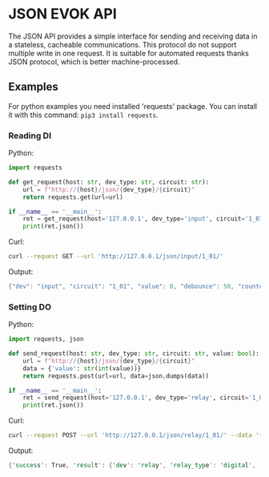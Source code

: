 # JSON EVOK API

The JSON API provides a simple interface for sending and receiving data in a stateless, cacheable communications. This protocol do not support multiple write in one request. It is suitable for automated requests thanks JSON protocol, which is better machine-processed.

## Examples

For python examples you need installed 'requests' package. You can install it with this command: `pip3 install requests`.

### Reading DI

Python:

```python
import requests

def get_request(host: str, dev_type: str, circuit: str):
    url = f"http://{host}/json/{dev_type}/{circuit}"
    return requests.get(url=url)

if __name__ == '__main__':
    ret = get_request(host='127.0.0.1', dev_type='input', circuit='1_01')
    print(ret.json())
```

Curl:

```bash
curl --request GET --url 'http://127.0.0.1/json/input/1_01/'
```

Output:

```rs
{"dev": "input", "circuit": "1_01", "value": 0, "debounce": 50, "counter_modes": ["Enabled", "Disabled"], "counter_mode": "Enabled", "counter": 0, "mode": "Simple", "modes": ["Simple", "DirectSwitch"], "glob_dev_id": 2}
```

### Setting DO

Python:

```python
import requests, json

def send_request(host: str, dev_type: str, circuit: str, value: bool):
    url = f"http://{host}/json/{dev_type}/{circuit}"
    data = {'value': str(int(value))}
    return requests.post(url=url, data=json.dumps(data))

if __name__ == '__main__':
    ret = send_request(host='127.0.0.1', dev_type='relay', circuit='1_01', value=True)
    print(ret.json())
```

Curl:

```bash
curl --request POST --url 'http://127.0.0.1/json/relay/1_01/' --data '{"value": 1}'
```

Output:

```rs
{'success': True, 'result': {'dev': 'relay', 'relay_type': 'digital', 'circuit': '1_01', 'value': 0, 'pending': False, 'mode': 'Simple', 'modes': ['Simple', 'PWM'], 'glob_dev_id': 2, 'pwm_freq': 4800.0, 'pwm_duty': 0}}
```
